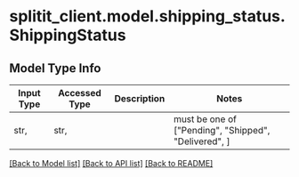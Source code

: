 # splitit_client.model.shipping_status.ShippingStatus

## Model Type Info
Input Type | Accessed Type | Description | Notes
------------ | ------------- | ------------- | -------------
str,  | str,  |  | must be one of ["Pending", "Shipped", "Delivered", ] 

[[Back to Model list]](../../README.md#documentation-for-models) [[Back to API list]](../../README.md#documentation-for-api-endpoints) [[Back to README]](../../README.md)

